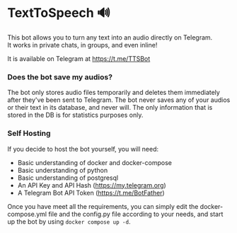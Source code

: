 # TextToSpeech 🔊
This bot allows you to turn any text into an audio directly on Telegram.<br>
It works in private chats, in groups, and even inline!

It is available on Telegram at https://t.me/TTSBot


### Does the bot save my audios?
The bot only stores audio files temporarily and deletes them immediately after they've been sent to Telegram.
The bot never saves any of your audios or their text in its database, and never will.
The only information that is stored in the DB is for statistics purposes only.

### Self Hosting
If you decide to host the bot yourself, you will need:
- Basic understanding of docker and docker-compose
- Basic understanding of python
- Basic understanding of postgresql
- An API Key and API Hash (https://my.telegram.org)
- A Telegram Bot API Token (https://t.me/BotFather)

Once you have meet all the requirements, you can simply edit the docker-compose.yml file and the config.py file according to your needs, and start up the bot by using `docker compose up -d`.
